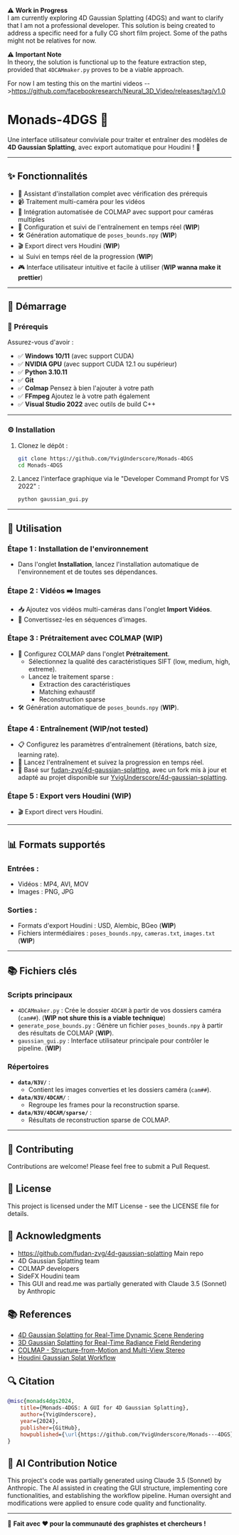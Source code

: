 ⚠️ **Work in Progress**  
I am currently exploring 4D Gaussian Splatting (4DGS) and want to clarify that I am not a professional developer. This solution is being created to address a specific need for a fully CG short film project.
Some of the paths might not be relatives for now.  

⚠️ **Important Note**  
In theory, the solution is functional up to the feature extraction step, provided that `4DCAMmaker.py` proves to be a viable approach.

For now I am testing this on the martini videos -->https://github.com/facebookresearch/Neural_3D_Video/releases/tag/v1.0
# Monads-4DGS 🌟

Une interface utilisateur conviviale pour traiter et entraîner des modèles de **4D Gaussian Splatting**, avec export automatique pour Houdini ! 🎨

---

## ✨ Fonctionnalités

- 🔧 Assistant d'installation complet avec vérification des prérequis 
- 📹 Traitement multi-caméra pour les vidéos
- 🤖 Intégration automatisée de COLMAP avec support pour caméras multiples
- 🎯 Configuration et suivi de l'entraînement en temps réel (**WIP**)
- 🛠️ Génération automatique de `poses_bounds.npy` (**WIP**)
- 🎬 Export direct vers Houdini (**WIP**)
- 📊 Suivi en temps réel de la progression (**WIP**)
- 🎮 Interface utilisateur intuitive et facile à utiliser (**WIP wanna make it prettier**)

---

## 🚀 Démarrage

### 🔑 Prérequis

Assurez-vous d'avoir :
- ✅ **Windows 10/11** (avec support CUDA)
- ✅ **NVIDIA GPU** (avec support CUDA 12.1 ou supérieur)
- ✅ **Python 3.10.11**
- ✅ **Git**
- ✅ **Colmap** Pensez à bien l'ajouter à votre path
- ✅ **FFmpeg** Ajoutez le à votre path également
- ✅ **Visual Studio 2022** avec outils de build C++

---

### ⚙️ Installation

1. Clonez le dépôt :
   ```bash
   git clone https://github.com/YvigUnderscore/Monads-4DGS
   cd Monads-4DGS
   ```

2. Lancez l'interface graphique via le "Developer Command Prompt for VS 2022" :
   ```bash
   python gaussian_gui.py
   ```

---

## 📝 Utilisation

### Étape 1 : **Installation de l'environnement**
- Dans l'onglet **Installation**, lancez l'installation automatique de l'environnement et de toutes ses dépendances.

### Étape 2 : **Vidéos ➡️ Images**
- 📥 Ajoutez vos vidéos multi-caméras dans l'onglet **Import Vidéos**.
- 🔄 Convertissez-les en séquences d'images.

### Étape 3 : **Prétraitement avec COLMAP** (**WIP**)
- 🔧 Configurez COLMAP dans l'onglet **Prétraitement**.
  - Sélectionnez la qualité des caractéristiques SIFT (low, medium, high, extreme).
  - Lancez le traitement sparse :
    - Extraction des caractéristiques
    - Matching exhaustif
    - Reconstruction sparse
- 🛠️ Génération automatique de `poses_bounds.npy` (**WIP**).

### Étape 4 : **Entraînement** (**WIP/not tested**)
- 📋 Configurez les paramètres d'entraînement (itérations, batch size, learning rate).
- 🚀 Lancez l'entraînement et suivez la progression en temps réel.
- 🔗 Basé sur [fudan-zvg/4d-gaussian-splatting](https://github.com/fudan-zvg/4d-gaussian-splatting), avec un fork mis à jour et adapté au projet disponible sur [YvigUnderscore/4d-gaussian-splatting](https://github.com/YvigUnderscore/4d-gaussian-splatting).

### Étape 5 : **Export vers Houdini** (**WIP**)
- 🎬 Export direct vers Houdini.

---

## 📊 Formats supportés

### **Entrées :**
- Vidéos : MP4, AVI, MOV
- Images : PNG, JPG

### **Sorties :**
- Formats d'export Houdini : USD, Alembic, BGeo (**WIP**)
- Fichiers intermédiaires : `poses_bounds.npy`, `cameras.txt`, `images.txt` (**WIP**)

---

## 📚 Fichiers clés

### **Scripts principaux**
- `4DCAMmaker.py` : Crée le dossier `4DCAM` à partir de vos dossiers caméra (`cam##`). (**WIP not shure this is a viable technique**)
- `generate_pose_bounds.py` : Génère un fichier `poses_bounds.npy` à partir des résultats de COLMAP (**WIP**).
- `gaussian_gui.py` : Interface utilisateur principale pour contrôler le pipeline. (**WIP**)

### **Répertoires**
- **`data/N3V/`** :
  - Contient les images converties et les dossiers caméra (`cam##`).
- **`data/N3V/4DCAM/`** :
  - Regroupe les frames pour la reconstruction sparse.
- **`data/N3V/4DCAM/sparse/`** :
  - Résultats de reconstruction sparse de COLMAP.

---

## 🤝 Contributing
Contributions are welcome! Please feel free to submit a Pull Request.

## 📜 License
This project is licensed under the MIT License - see the LICENSE file for details.

## 🙏 Acknowledgments
- https://github.com/fudan-zvg/4d-gaussian-splatting Main repo
- 4D Gaussian Splatting team
- COLMAP developers
- SideFX Houdini team
- This GUI and read.me was partially generated with Claude 3.5 (Sonnet) by Anthropic

## 📚 References
- [4D Gaussian Splatting for Real-Time Dynamic Scene Rendering](https://arxiv.org/abs/2310.08528)
- [3D Gaussian Splatting for Real-Time Radiance Field Rendering](https://repo-sam.inria.fr/fungraph/3d-gaussian-splatting/)
- [COLMAP - Structure-from-Motion and Multi-View Stereo](https://colmap.github.io/)
- [Houdini Gaussian Splat Workflow](https://www.sidefx.com/docs/houdini/nodes/sop/gaussiansplatting.html)

## 🔍 Citation

```bibtex
@misc{monads4dgs2024,
    title={Monads-4DGS: A GUI for 4D Gaussian Splatting},
    author={YvigUnderscore},
    year={2024},
    publisher={GitHub},
    howpublished={\url{https://github.com/YvigUnderscore/Monads---4DGS}}
}
```

## 🤖 AI Contribution Notice
This project's code was partially generated using Claude 3.5 (Sonnet) by Anthropic. The AI assisted in creating the GUI structure, implementing core functionalities, and establishing the workflow pipeline. Human oversight and modifications were applied to ensure code quality and functionality.

---

🎨 **Fait avec ❤️ pour la communauté des graphistes et chercheurs !**
